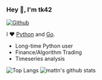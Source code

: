 ### Hey 👋, I'm tk42

[![Github](https://img.shields.io/github/followers/tk42?label=Follow&style=social)](https://github.com/tk42)

I ❤ [Python](https://www.python.org/) and [Go](https://golang.org).

* Long-time Python user
* Finance/Algorithm Trading
* Timeseries analysis

![Top Langs](https://github-readme-stats.vercel.app/api/top-langs/?username=tk42&hide=html,jupyter%20notebook&layout=compact&theme=dark)
![mattn's github stats](https://github-readme-stats.vercel.app/api?username=tk42&show_icons=true&count_private=true&line_height=20&theme=dark)

